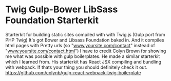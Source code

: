 Twig Gulp-Bower LibSass Foundation Starterkit
==================

Starterkit for building static sites compiled with with Twig.js (Gulp port from PHP Twig) It's got Bower and Libsass Foundation baked in. And it compiles html pages with Pretty urls (so "www.yoursite.com/contact" instead of "www.yoursite.com/contact.html")
I have to credit Colyn Brown for showing me what was possible with gulp boilerplates. He made a similar starterkit which I learned from. His starterkit has React JSX compiling and bundling with webpack. If thats your thing you should definitely check it out. https://github.com/colynb/gulp-react-webpack-twig-boilerplate
